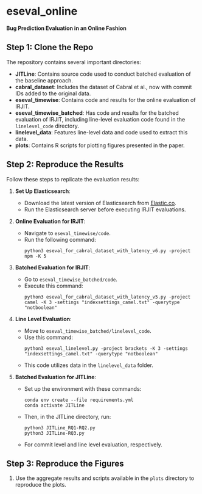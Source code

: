 # eseval_online
**Bug Prediction Evaluation in an Online Fashion**

## Step 1: Clone the Repo
The repository contains several important directories:
- **JITLine**: Contains source code used to conduct batched evaluation of the baseline approach.
- **cabral_dataset**: Includes the dataset of Cabral et al., now with commit IDs added to the original data.
- **eseval_timewise**: Contains code and results for the online evaluation of IRJIT.
- **eseval_timewise_batched**: Has code and results for the batched evaluation of IRJIT, including line-level evaluation code found in the `linelevel_code` directory.
- **linelevel_data**: Features line-level data and code used to extract this data.
- **plots**: Contains R scripts for plotting figures presented in the paper.

## Step 2: Reproduce the Results
Follow these steps to replicate the evaluation results:
1. **Set Up Elasticsearch**:
   - Download the latest version of Elasticsearch from [Elastic.co](https://www.elastic.co/downloads/elasticsearch).
   - Run the Elasticsearch server before executing IRJIT evaluations.

2. **Online Evaluation for IRJIT**:
   - Navigate to `eseval_timewise/code`.
   - Run the following command:
     ```
     python3 eseval_for_cabral_dataset_with_latency_v6.py -project npm -K 5
     ```

3. **Batched Evaluation for IRJIT**:
   - Go to `eseval_timewise_batched/code`.
   - Execute this command:
     ```
     python3 eseval_for_cabral_dataset_with_latency_v5.py -project camel -K 3 -settings "indexsettings_camel.txt" -querytype "notboolean"
     ```

4. **Line Level Evaluation**:
   - Move to `eseval_timewise_batched/linelevel_code`.
   - Use this command:
     ```
     python3 eseval_linelevel.py -project brackets -K 3 -settings "indexsettings_camel.txt" -querytype "notboolean"
     ```
   - This code utilizes data in the `linelevel_data` folder.

5. **Batched Evaluation for JITLine**:
   - Set up the environment with these commands:
     ```
     conda env create --file requirements.yml
     conda activate JITLine
     ```
   - Then, in the JITLine directory, run:
     ```
     python3 JITLine_RQ1-RQ2.py
     python3 JITLine-RQ3.py
     ```
   - For commit level and line level evaluation, respectively.

## Step 3: Reproduce the Figures
1. Use the aggregate results and scripts available in the `plots` directory to reproduce the plots.

